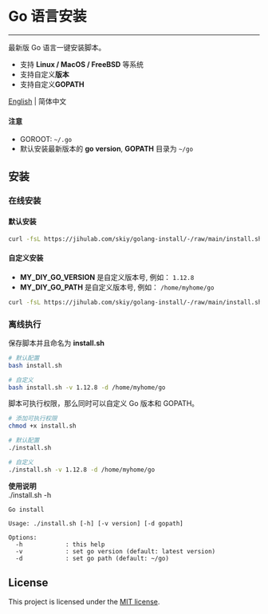 # Go 语言安装
---

最新版 Go 语言一键安装脚本。 
- 支持 **Linux / MacOS / FreeBSD** 等系统
- 支持自定义**版本**
- 支持自定义**GOPATH**

[English](./README.md) | 简体中文

#### 注意
- GOROOT: `~/.go`
- 默认安装最新版本的 **go version**, **GOPATH** 目录为 ```~/go```

## 安装
### 在线安装
#### 默认安装
```sh
curl -fsL https://jihulab.com/skiy/golang-install/-/raw/main/install.sh | bash
```

#### 自定义安装
- **MY_DIY_GO_VERSION** 是自定义版本号, 例如： ```1.12.8```
- **MY_DIY_GO_PATH** 是自定义版本号, 例如： ```/home/myhome/go```

```sh
curl -fsL https://jihulab.com/skiy/golang-install/-/raw/main/install.sh | bash -s -- -v MY_DIY_GO_VERSION -d MY_DIY_GO_PATH
```

### 离线执行
保存脚本并且命名为 **install.sh**    

```sh
# 默认配置
bash install.sh

# 自定义    
bash install.sh -v 1.12.8 -d /home/myhome/go 
```
  
脚本可执行权限，那么同时可以自定义 Go 版本和 GOPATH。  
```sh
# 添加可执行权限
chmod +x install.sh   

# 默认配置
./install.sh

# 自定义
./install.sh -v 1.12.8 -d /home/myhome/go
```

**使用说明**    
./install.sh -h
```
Go install

Usage: ./install.sh [-h] [-v version] [-d gopath]

Options:
  -h            : this help
  -v            : set go version (default: latest version)
  -d            : set go path (default: ~/go)
```

## License

This project is licensed under the [MIT license](./LICENSE).